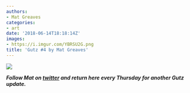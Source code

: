 ```yaml
---
authors:
- Mat Greaves
categories:
- art
date: '2018-06-14T18:18:14Z'
images:
- https://i.imgur.com/YBRSU2G.png
title: 'Gutz #4 by Mat Greaves'
---
```

![](https://i.imgur.com/YBRSU2G.png "")

**_Follow Mat on [twitter](https://twitter.com/matgreaves "") and return here every Thursday for another Gutz update._**